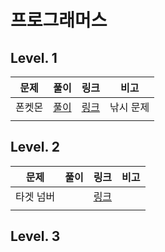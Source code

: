 # 프로그래머스



## Level. 1

| 문제   | 풀이                | 링크                                                         | 비고      |
| ------ | ------------------- | ------------------------------------------------------------ | --------- |
| 폰켓몬 | [풀이](./폰켓몬.py) | [링크](https://programmers.co.kr/learn/courses/30/lessons/1845?language=python3) | 낚시 문제 |
|        |                     |                                                              |           |



## Level. 2

| 문제      | 풀이 | 링크                                                         | 비고 |
| --------- | ---- | ------------------------------------------------------------ | ---- |
| 타겟 넘버 |      | [링크](https://programmers.co.kr/learn/courses/30/lessons/43165) |      |
|           |      |                                                              |      |



## Level. 3

